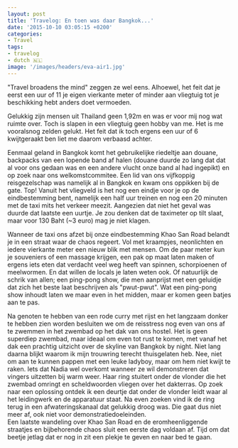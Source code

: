 ```yaml
---
layout: post
title: 'Travelog: En toen was daar Bangkok...'
date: '2015-10-10 03:05:15 +0200'
categories:
- Travel
tags:
- travelog
- dutch 🇳🇱
image: '/images/headers/eva-air1.jpg'
---
```


"Travel broadens the mind" zeggen ze wel eens. Alhoewel, het feit dat je eerst een uur of 11 je eigen vierkante meter of minder aan vliegtuig tot je beschikking hebt anders doet vermoeden.

Gelukkig zijn mensen uit Thailand geen 1,92m en was er voor mij nog wat ruimte over. Toch is slapen in een vliegtuig geen hobby van me. Het is me vooralsnog zelden gelukt. Het feit dat ik toch ergens een uur of 6 kwijtgeraakt ben liet me daarom verbaasd achter.

Eenmaal geland in Bangkok komt het gebruikelijke riedeltje aan douane, backpacks van een lopende band af halen (douane duurde zo lang dat dat al voor ons gedaan was en een andere vlucht onze band al had ingepikt) en op zoek naar ons welkomstcommitee. Een lid van ons vijfkoppig reisgezelschap was namelijk al in Bangkok en kwam ons oppikken bij de gate. Top! Vanuit het vliegveld is het nog een eindje voor je op de eindbestemming bent, namelijk een half uur treinen en nog een 20 minuten met de taxi mits het verkeer meezit. Aangezien dat niet het geval was duurde dat laatste een uurtje. Je zou denken dat de taximeter op tilt slaat, maar voor 130 Baht (~3 euro) mag je niet klagen.

Wanneer de taxi ons afzet bij onze eindbestemming Khao San Road belandt je in een straat waar de chaos regeert. Vol met kraampjes, neonlichten en iedere vierkante meter een nieuw blik met mensen. Om de paar meter kun je souveniers of een massage krijgen, een pak op maat laten maken of ergens iets eten dat verdacht veel weg heeft van spinnen, schorpioenen of meelwormen. En dat willen de locals je laten weten ook. Of natuurlijk de schrik van allen; een ping-pong show, die men aanprijst met een geluidje dat zich het beste laat beschrijven als "pwut-pwut". Wat een ping-pong show inhoudt laten we maar even in het midden, maar er komen geen batjes aan te pas.

Na genoten te hebben van een rode curry met rijst en het langzaam donker te hebben zien worden besluiten we om de reisstress nog even van ons af te zwemmen in het zwembad op het dak van ons hostel. Het is geen superdiep zwembad, maar ideaal om even tot rust te komen, met vanaf het dak een prachtig uitzicht over de skyline van Bangkok by night. Niet lang daarna blijkt waarom ik mijn trouwring terecht thuisgelaten heb. Nee, niet om aan te kunnen pappen met een leuke ladyboy, maar om hem niet kwijt te raken. Iets dat Nadia wel overkomt wanneer ze wil demonstreren dat vingers uitzetten bij warm weer. Haar ring stuitert onder de vlonder die het zwembad omringt en scheldwoorden vliegen over het dakterras. Op zoek naar een oplossing ontdek ik een deurtje dat onder de vlonder leidt waar al het leidingwerk en de apparatuur staat. Na even zoeken vind ik de ring terug in een afwateringskanaal dat gelukkig droog was. Die gaat dus niet meer af, ook niet voor demonstratiedoeleinden.  
Een laatste wandeling over Khao San Road en de eromheenliggende straatjes en bijbehorende chaos sluit een eerste dag voldaan af. Tijd om dat beetje jetlag dat er nog in zit een plekje te geven en naar bed te gaan.